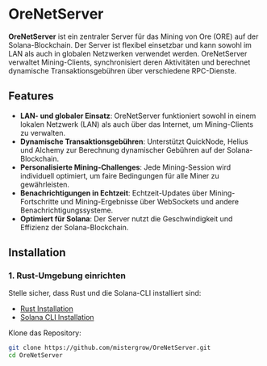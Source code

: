 # OreNetServer

**OreNetServer** ist ein zentraler Server für das Mining von Ore (ORE) auf der Solana-Blockchain. Der Server ist flexibel einsetzbar und kann sowohl im LAN als auch in globalen Netzwerken verwendet werden. OreNetServer verwaltet Mining-Clients, synchronisiert deren Aktivitäten und berechnet dynamische Transaktionsgebühren über verschiedene RPC-Dienste.

## Features

- **LAN- und globaler Einsatz**: OreNetServer funktioniert sowohl in einem lokalen Netzwerk (LAN) als auch über das Internet, um Mining-Clients zu verwalten.
- **Dynamische Transaktionsgebühren**: Unterstützt QuickNode, Helius und Alchemy zur Berechnung dynamischer Gebühren auf der Solana-Blockchain.
- **Personalisierte Mining-Challenges**: Jede Mining-Session wird individuell optimiert, um faire Bedingungen für alle Miner zu gewährleisten.
- **Benachrichtigungen in Echtzeit**: Echtzeit-Updates über Mining-Fortschritte und Mining-Ergebnisse über WebSockets und andere Benachrichtigungssysteme.
- **Optimiert für Solana**: Der Server nutzt die Geschwindigkeit und Effizienz der Solana-Blockchain.

## Installation

### 1. Rust-Umgebung einrichten

Stelle sicher, dass Rust und die Solana-CLI installiert sind:

- [Rust Installation](https://www.rust-lang.org/tools/install)
- [Solana CLI Installation](https://docs.solana.com/cli/install-solana-cli-tools)

Klone das Repository:

```bash
git clone https://github.com/mistergrow/OreNetServer.git
cd OreNetServer
